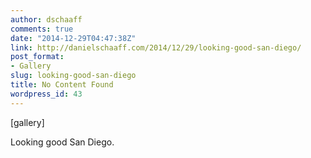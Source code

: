 ```yaml
---
author: dschaaff
comments: true
date: "2014-12-29T04:47:38Z"
link: http://danielschaaff.com/2014/12/29/looking-good-san-diego/
post_format:
- Gallery
slug: looking-good-san-diego
title: No Content Found
wordpress_id: 43
---
```


[gallery]


Looking good San Diego.
